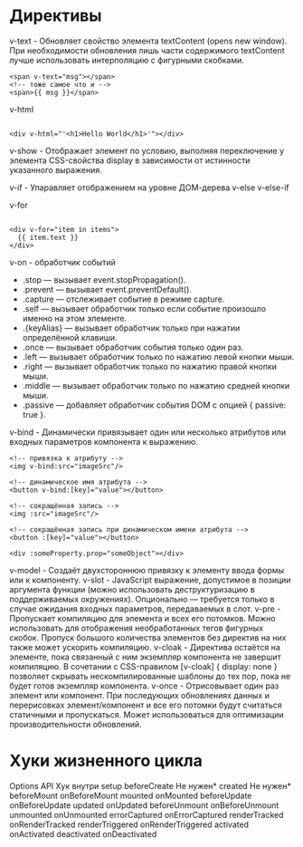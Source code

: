 # Директивы

v-text - Обновляет свойство элемента textContent (opens new window). При необходимости обновления лишь части содержимого textContent лучше использовать интерполяцию с фигурными скобками.

```vue
<span v-text="msg"></span>
<!-- тоже самое что и -->
<span>{{ msg }}</span>
```

v-html

```vue

<div v-html="'<h1>Hello World</h1>'"></div>
```

v-show - Отображает элемент по условию, выполняя переключение у элемента CSS-свойства display в зависимости от истинности указанного выражения.

v-if - Упаравляет отображением на уровне ДОМ-дерева
v-else
v-else-if

v-for

```vue

<div v-for="item in items">
  {{ item.text }}
</div>
```

v-on - обработчик событий

* .stop — вызывает event.stopPropagation().
* .prevent — вызывает event.preventDefault().
* .capture — отслеживает событие в режиме capture.
* .self — вызывает обработчик только если событие произошло именно на этом элементе.
* .{keyAlias} — вызывает обработчик только при нажатии определённой клавиши.
* .once — вызывает обработчик события только один раз.
* .left — вызывает обработчик только по нажатию левой кнопки мыши.
* .right — вызывает обработчик только по нажатию правой кнопки мыши.
* .middle — вызывает обработчик только по нажатию средней кнопки мыши.
* .passive — добавляет обработчик события DOM с опцией { passive: true }.

v-bind - Динамически привязывает один или несколько атрибутов или входных параметров компонента к выражению.

```vue
<!-- привязка к атрибуту -->
<img v-bind:src="imageSrc"/>

<!-- динамическое имя атрибута -->
<button v-bind:[key]="value"></button>

<!-- сокращённая запись -->
<img :src="imageSrc"/>

<!-- сокращённая запись при динамическом имени атрибута -->
<button :[key]="value"></button>

<div :someProperty.prop="someObject"></div>
```

v-model - Создаёт двухстороннюю привязку к элементу ввода формы или к компоненту.
v-slot - JavaScript выражение, допустимое в позиции аргумента функции (можно использовать деструктуризацию в поддерживаемых окружениях). Опционально — требуется только в случае ожидания входных параметров, передаваемых в слот.
v-pre - Пропускает компиляцию для элемента и всех его потомков. Можно использовать для отображения необработанных тегов фигурных скобок. Пропуск большого количества элементов без директив на них также может ускорить компиляцию.
v-cloak - Директива остаётся на элементе, пока связанный с ним экземпляр компонента не завершит компиляцию. В сочетании с CSS-правилом [v-cloak] { display: none } позволяет скрывать нескомпилированные шаблоны до тех пор, пока не будет готов
экземпляр компонента.
v-once - Отрисовывает один раз элемент или компонент. При последующих обновлениях данных и перерисовках элемент/компонент и все его потомки будут считаться статичными и пропускаться. Может использоваться для оптимизации производительности
обновлений.

# Хуки жизненного цикла

Options API Хук внутри setup
beforeCreate Не нужен*
created Не нужен*
beforeMount onBeforeMount
mounted onMounted
beforeUpdate onBeforeUpdate
updated onUpdated
beforeUnmount onBeforeUnmount
unmounted onUnmounted
errorCaptured onErrorCaptured
renderTracked onRenderTracked
renderTriggered onRenderTriggered
activated onActivated
deactivated onDeactivated
